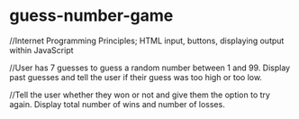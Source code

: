 # guess-number-game

//Internet Programming Principles; HTML input, buttons, displaying output within JavaScript

//User has 7 guesses to guess a random number between 1 and 99. Display past guesses and tell the user if their guess was too high or too low. 

//Tell the user whether they won or not and give them the option to try again. Display total number of wins and number of losses.
